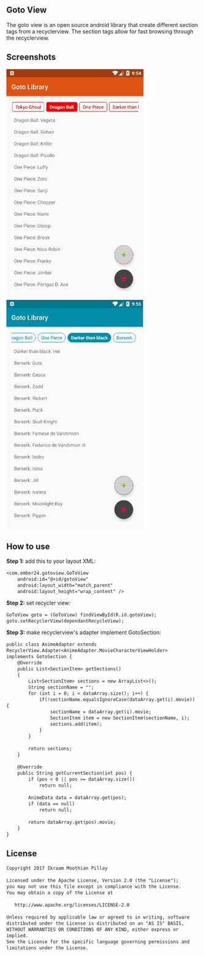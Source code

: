 Goto View
-----
The goto view is an open source android library that create different section tags from a recyclerview. The section tags allow for fast browsing through the recyclerview.

Screenshots
-----
![](https://github.com/Ember24/GotoView/blob/master/screenshots/screenshot_1.png?raw=true) ![](https://github.com/Ember24/GotoView/blob/master/screenshots/screenshot_2.png?raw=true)

How to use
-----
**Step 1:** add this to your layout XML:

    <com.ember24.gotoview.GoToView
        android:id="@+id/gotoView"
        android:layout_width="match_parent"
        android:layout_height="wrap_content" />

**Step 2:** set recycler view:

    GoToView goto = (GoToView) findViewById(R.id.gotoView);
    goto.setRecyclerView(dependantRecycleView);

**Step 3:** make recyclerview's adapter implement GotoSection:

    public class AnimeAdapter extends RecyclerView.Adapter<AnimeAdapter.MovieCharacterViewHolder>
    implements GotoSection {
        @Override
        public List<SectionItem> getSections()
        {
            List<SectionItem> sections = new ArrayList<>();
            String sectionName = "";
            for (int i = 0; i < dataArray.size(); i++) {
                if(!sectionName.equalsIgnoreCase(dataArray.get(i).movie)) {
                    sectionName = dataArray.get(i).movie;
                    SectionItem item = new SectionItem(sectionName, i);
                    sections.add(item);
                }
            }

            return sections;
        }

        @Override
        public String getCurrentSection(int pos) {
            if (pos < 0 || pos >= dataArray.size())
                return null;

            AnimeData data = dataArray.get(pos);
            if (data == null)
                return null;

            return dataArray.get(pos).movie;
        }
    }
    
License
-------

    Copyright 2017 Ikraam Moothian Pillay

    Licensed under the Apache License, Version 2.0 (the "License");
    you may not use this file except in compliance with the License.
    You may obtain a copy of the License at

       http://www.apache.org/licenses/LICENSE-2.0

    Unless required by applicable law or agreed to in writing, software
    distributed under the License is distributed on an "AS IS" BASIS,
    WITHOUT WARRANTIES OR CONDITIONS OF ANY KIND, either express or implied.
    See the License for the specific language governing permissions and
    limitations under the License.



